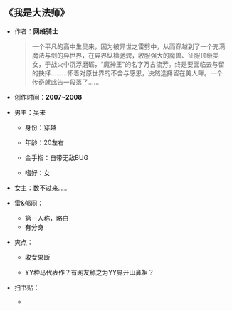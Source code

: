 ## 《我是大法师》

- 作者：**网络骑士**
  
    > 一个平凡的高中生吴来，因为被异世之雷劈中，从而穿越到了一个充满魔法与剑的异世界，在异界纵横驰骋，收服强大的魔兽、征服顶级美女，于战火中沉浮磨砺，“魔神王”的名字万古流芳。终是要面临去与留的抉择………怀着对原世界的不舍与感恩，决然选择留在美人畔。一个传奇就此告一段落了……

- 创作时间：**2007~2008**

- 男主：吴来

  * 身份：穿越
  
  * 年龄：20左右
  * 金手指：自带无敌BUG
  * 嗜好：女

- 女主：数不过来。。。

- 雷&郁闷：

  * 第一人称，略白
  * 有分身

- 爽点：
  
  * 收女果断

  * YY种马代表作？有网友称之为YY界开山鼻祖？

- 扫书贴：
  
  * 